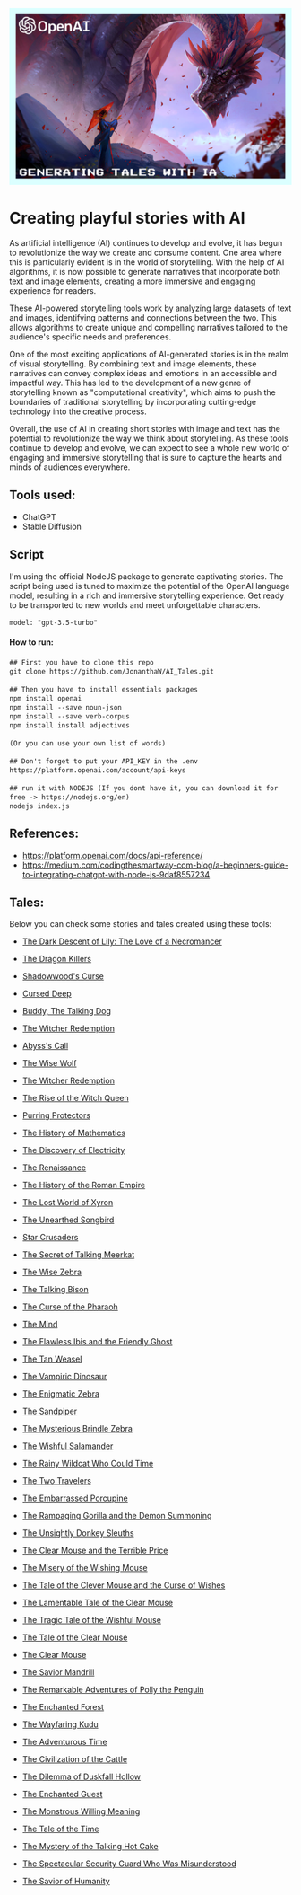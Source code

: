 <p align="center"><img src="/images/logo.png"/></p>

# Creating playful stories with AI

As artificial intelligence (AI) continues to develop and evolve, it has begun to revolutionize the way we create and consume content. One area where this is particularly evident is in the world of storytelling. With the help of AI algorithms, it is now possible to generate narratives that incorporate both text and image elements, creating a more immersive and engaging experience for readers.

These AI-powered storytelling tools work by analyzing large datasets of text and images, identifying patterns and connections between the two. This allows algorithms to create unique and compelling narratives tailored to the audience's specific needs and preferences.

One of the most exciting applications of AI-generated stories is in the realm of visual storytelling. By combining text and image elements, these narratives can convey complex ideas and emotions in an accessible and impactful way. This has led to the development of a new genre of storytelling known as "computational creativity", which aims to push the boundaries of traditional storytelling by incorporating cutting-edge technology into the creative process.

Overall, the use of AI in creating short stories with image and text has the potential to revolutionize the way we think about storytelling. As these tools continue to develop and evolve, we can expect to see a whole new world of engaging and immersive storytelling that is sure to capture the hearts and minds of audiences everywhere.


## Tools used:

* ChatGPT
* Stable Diffusion

## Script
I'm using the official NodeJS package to generate captivating stories. The script being used is tuned to maximize the potential of the OpenAI language model, resulting in a rich and immersive storytelling experience. Get ready to be transported to new worlds and meet unforgettable characters.

```
model: "gpt-3.5-turbo"
```

#### How to run:

```
## First you have to clone this repo
git clone https://github.com/JonanthaW/AI_Tales.git

## Then you have to install essentials packages
npm install openai
npm install --save noun-json
npm install --save verb-corpus
npm install install adjectives

(Or you can use your own list of words)

## Don't forget to put your API_KEY in the .env
https://platform.openai.com/account/api-keys

## run it with NODEJS (If you dont have it, you can download it for free -> https://nodejs.org/en)
nodejs index.js
```

## References:

* https://platform.openai.com/docs/api-reference/
* https://medium.com/codingthesmartway-com-blog/a-beginners-guide-to-integrating-chatgpt-with-node-js-9daf8557234

## Tales:

Below you can check some stories and tales created using these tools:

* [The Dark Descent of Lily: The Love of a Necromancer](https://github.com/JonanthaW/AI_Tales/tree/main/tales/The%20Dark%20Descent%20of%20Lily)
* [The Dragon Killers](https://github.com/JonanthaW/AI_Tales/tree/main/tales/The%20Dragon%20Killers)
* [Shadowwood's Curse](https://github.com/JonanthaW/AI_Tales/tree/main/tales/Shadowwood's%20Curse)
* [Cursed Deep](https://github.com/JonanthaW/AI_Tales/tree/main/tales/Cursed%20Deep)
* [Buddy, The Talking Dog](https://github.com/JonanthaW/AI_Tales/tree/main/tales/Buddy%2C%20The%20Talking%20Dog)
* [The Witcher Redemption](https://github.com/JonanthaW/AI_Tales/tree/main/tales/The%20Witcher%20Redemption)
* [Abyss's Call](https://github.com/JonanthaW/AI_Tales/tree/main/tales/Abyss's%20Call)
* [The Wise Wolf](https://github.com/JonanthaW/AI_Tales/tree/main/tales/The%20Wise%20Wolf)
* [The Witcher Redemption](https://github.com/JonanthaW/AI_Tales/tree/main/tales/The%20Witcher%20Redemption)
* [The Rise of the Witch Queen](https://github.com/JonanthaW/AI_Tales/tree/main/tales/The%20Rise%20of%20the%20Witch%20Queen)
* [Purring Protectors](https://github.com/JonanthaW/AI_Tales/tree/main/tales/Purring%20Protectors)
* [The History of Mathematics](https://github.com/JonanthaW/AI_Tales/tree/main/tales/The%20History%20of%20Mathematics)
* [The Discovery of Electricity](https://github.com/JonanthaW/AI_Tales/tree/main/tales/The%20Discovery%20of%20Electricity)
* [The Renaissance](https://github.com/JonanthaW/AI_Tales/tree/main/tales/The%20Renaissance)
* [The History of the Roman Empire](https://github.com/JonanthaW/AI_Tales/tree/main/tales/The%20History%20of%20the%20Roman%20Empire)
* [The Lost World of Xyron](https://github.com/JonanthaW/AI_Tales/tree/main/tales/The%20Lost%20World%20of%20Xyron)
* [The Unearthed Songbird](https://github.com/JonanthaW/AI_Tales/tree/main/tales/The%20Unearthed%20Songbird)
* [Star Crusaders](https://github.com/JonanthaW/AI_Tales/tree/main/tales/Star%20Crusaders)
* [The Secret of Talking Meerkat](https://github.com/JonanthaW/AI_Tales/tree/main/tales/The%20Secret%20of%20Talking%20Meerkat)
* [The Wise Zebra](https://github.com/JonanthaW/AI_Tales/tree/main/tales/The%20Wise%20Zebra)
* [The Talking Bison](https://github.com/JonanthaW/AI_Tales/tree/main/tales/The%20Talking%20Bison)
* [The Curse of the Pharaoh](https://github.com/JonanthaW/AI_Tales/tree/main/tales/The%20Curse%20of%20the%20Pharaoh)
* [The Mind](https://github.com/JonanthaW/AI_Tales/tree/main/tales/The%20Mind)
* [The Flawless Ibis and the Friendly Ghost](https://github.com/JonanthaW/AI_Tales/tree/main/tales/The%20Flawless%20Ibis%20and%20the%20Friendly%20Ghost)
* [The Tan Weasel](https://github.com/JonanthaW/AI_Tales/tree/main/tales/The%20Tan%20Weasel)
* [The Vampiric Dinosaur](https://github.com/JonanthaW/AI_Tales/tree/main/tales/The%20Vampiric%20Dinosaur)
* [The Enigmatic Zebra](https://github.com/JonanthaW/AI_Tales/tree/main/tales/The%20Enigmatic%20Zebra)
* [The Sandpiper](https://github.com/JonanthaW/AI_Tales/tree/main/tales/The%20Sandpiper)
* [The Mysterious Brindle Zebra](https://github.com/JonanthaW/AI_Tales/tree/main/tales/The%20Mysterious%20Brindle%20Zebra)
* [The Wishful Salamander](https://github.com/JonanthaW/AI_Tales/tree/main/tales/The%20Wishful%20Salamander)
* [The Rainy Wildcat Who Could Time](https://github.com/JonanthaW/AI_Tales/tree/main/tales/The%20Rainy%20Wildcat%20Who%20Could%20Time)
* [The Two Travelers](https://github.com/JonanthaW/AI_Tales/tree/main/tales/The%20Two%20Travelers)
* [The Embarrassed Porcupine](https://github.com/JonanthaW/AI_Tales/tree/main/tales/The%20Embarrassed%20Porcupine)
* [The Rampaging Gorilla and the Demon Summoning](https://github.com/JonanthaW/AI_Tales/tree/main/tales/The%20Rampaging%20Gorilla%20and%20the%20Demon%20Summoning)
* [The Unsightly Donkey Sleuths](https://github.com/JonanthaW/AI_Tales/tree/main/tales/The%20Unsightly%20Donkey%20Sleuths)
* [The Clear Mouse and the Terrible Price](https://github.com/JonanthaW/AI_Tales/tree/main/tales/The%20Clear%20Mouse%20and%20the%20Terrible%20Price)
* [The Misery of the Wishing Mouse](https://github.com/JonanthaW/AI_Tales/tree/main/tales/The%20Misery%20of%20the%20Wishing%20Mouse)
* [The Tale of the Clever Mouse and the Curse of Wishes](https://github.com/JonanthaW/AI_Tales/tree/main/tales/The%20Tale%20of%20the%20Clever%20Mouse%20and%20the%20Curse%20of%20Wishes)
* [The Lamentable Tale of the Clear Mouse](https://github.com/JonanthaW/AI_Tales/tree/main/tales/The%20Lamentable%20Tale%20of%20the%20Clear%20Mouse)
* [The Tragic Tale of the Wishful Mouse](https://github.com/JonanthaW/AI_Tales/tree/main/tales/The%20Tragic%20Tale%20of%20the%20Wishful%20Mouse)
* [The Tale of the Clear Mouse](https://github.com/JonanthaW/AI_Tales/tree/main/tales/The%20Tale%20of%20the%20Clear%20Mouse)
* [The Clear Mouse](https://github.com/JonanthaW/AI_Tales/tree/main/tales/The%20Clear%20Mouse)
* [The Savior Mandrill](https://github.com/JonanthaW/AI_Tales/tree/main/tales/The%20Savior%20Mandrill)

* [The Remarkable Adventures of Polly the Penguin](https://github.com/JonanthaW/AI_Tales/tree/main/tales/The%20Remarkable%20Adventures%20of%20Polly%20the%20Penguin)
* [The Enchanted Forest](https://github.com/JonanthaW/AI_Tales/tree/main/tales/The%20Enchanted%20Forest)
* [The Wayfaring Kudu](https://github.com/JonanthaW/AI_Tales/tree/main/tales/The%20Wayfaring%20Kudu)
* [The Adventurous Time](https://github.com/JonanthaW/AI_Tales/tree/main/tales/The%20Adventurous%20Time)
* [The Civilization of the Cattle](https://github.com/JonanthaW/AI_Tales/tree/main/tales/The%20Civilization%20of%20the%20Cattle)
* [The Dilemma of Duskfall Hollow](https://github.com/JonanthaW/AI_Tales/tree/main/tales/The%20Dilemma%20of%20Duskfall%20Hollow)
* [The Enchanted Guest](https://github.com/JonanthaW/AI_Tales/tree/main/tales/The%20Enchanted%20Guest)
* [The Monstrous Willing Meaning](https://github.com/JonanthaW/AI_Tales/tree/main/tales/The%20Monstrous%20Willing%20Meaning)
* [The Tale of the Time](https://github.com/JonanthaW/AI_Tales/tree/main/tales/The%20Tale%20of%20the%20Time)
* [The Mystery of the Talking Hot Cake](https://github.com/JonanthaW/AI_Tales/tree/main/tales/The%20Mystery%20of%20the%20Talking%20Hot%20Cake)
* [The Spectacular Security Guard Who Was Misunderstood](https://github.com/JonanthaW/AI_Tales/tree/main/tales/The%20Spectacular%20Security%20Guard%20Who%20Was%20Misunderstood)
* [The Savior of Humanity](https://github.com/JonanthaW/AI_Tales/tree/main/tales/The%20Savior%20of%20Humanity)